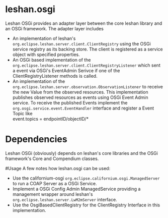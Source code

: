 # leshan.osgi
Leshan OSGi provides an adapter layer between the core leshan library and an OSGi framework.
The adapter layer includes
* An implementation of leshan's `org.eclipse.leshan.server.client.ClientRegistry` using the OSGi service registry as its backing store.
The client is registered as a service object with specified properties.
* An OSGi based implementation of the `org.eclipse.leshan.server.client.ClientRegistryListener` which sent a event via OSGi's EventAdmin Serivce if one of the ClientRegistryListener methods is called.
* An implementation of the `org.eclipse.leshan.server.observation.ObservationListener` to receive the new Value from the observed resources. This implementation publishes observed resources as events using OSGi Event Admin service.
To receive the published Events implement the `org.osgi.service.event.EventHandler` interface and register a Event Topic like <br> event.topics = endpointID/objectID/*

# Dependencies
Leshan OSGi (obviously) depends on leshan's core libraries and the OSGi framework's Core and Compendium classes.

#Usage
A few notes how leshan.osgi can be used:
* Use the californium-osgi `org.eclipse.californium.osgi.ManagedServer` to run a COAP Server as a OSGi Service.
* Implement a OSGi Config Admin ManagedService providing a management wrapper around leshan's `org.eclipse.leshan.server.LwM2mServer` interface.
* Use the OsgiBasedClientRegistry for the ClientRegistry Interface in this implementation.